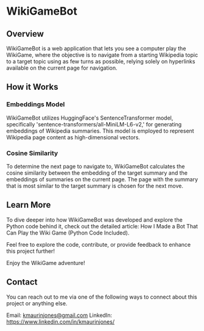 # WikiGameBot

## Overview

WikiGameBot is a web application that lets you see a computer play the WikiGame, where the objective is to navigate from a starting Wikipedia topic to a target topic using as few turns as possible, relying solely on hyperlinks available on the current page for navigation.

## How it Works

### Embeddings Model

WikiGameBot utilizes HuggingFace's SentenceTransformer model, specifically 'sentence-transformers/all-MiniLM-L6-v2,' for generating embeddings of Wikipedia summaries. This model is employed to represent Wikipedia page content as high-dimensional vectors.

### Cosine Similarity

To determine the next page to navigate to, WikiGameBot calculates the cosine similarity between the embedding of the target summary and the embeddings of summaries on the current page. The page with the summary that is most similar to the target summary is chosen for the next move.

## Learn More

To dive deeper into how WikiGameBot was developed and explore the Python code behind it, check out the detailed article: How I Made a Bot That Can Play the Wiki Game (Python Code Included).

Feel free to explore the code, contribute, or provide feedback to enhance this project further!

Enjoy the WikiGame adventure!

## Contact

You can reach out to me via one of the following ways to connect about this project or anything else.

Email: kmaurinjones@gmail.com
LinkedIn: https://www.linkedin.com/in/kmaurinjones/